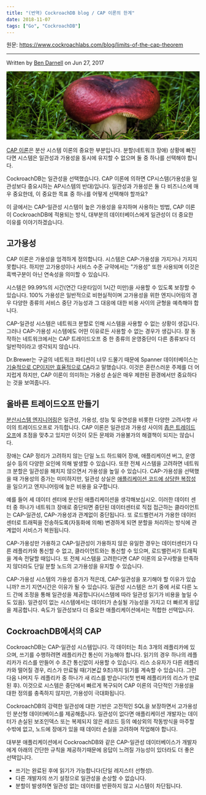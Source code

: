 ```yaml
---
title: "(번역) CockroachDB blog / CAP 이론의 한계"
date: 2018-11-07
tags: ["Go", "CockroachDB"]
---
```


원문: https://www.cockroachlabs.com/blog/limits-of-the-cap-theorem

---

Written by [Ben Darnell](https://www.cockroachlabs.com/author/ben-darnell) on Jun 27, 2017

![](/post/2018-11-07-limits-of-the-cap-theorem/cap-theorem2.jpg)

<!--more-->

[CAP 이론](https://en.wikipedia.org/wiki/CAP_theorem)은 분산 시스템 이론의 중요한 부분입니다. 분할(네트워크 장애) 상황에 빠진다면 시스템은 일관성과 가용성을 동시에 유지할 수 없으며 둘 중 하나를 선택해야 합니다.

CockroachDB는 일관성을 선택했습니다. CAP 이론에 의하면 CP시스템(가용성을 일관성보다 중요시하는 AP시스템의 반대)입니다. 일관성과 가용성은 둘 다 비즈니스에 매우 중요한데, 이 중요한 목표 중 하나를 어떻게 선택해야 할까요?

이 글에서는 CAP-일관성 시스템이 높은 가용성을 유지하며 사용하는 방법, CAP 이론이 CockroachDB에 적용되는 방식, 대부분의 데이터베이스에게 일관성이 더 중요한 이유를 이야기하겠습니다.

## 고가용성

CAP 이론은 가용성을 엄격하게 정의합니다. 시스템은 CAP-가용성을 가지거나 가지지 못합니다. 하지만 고가용성이나 서비스 수준 규약에서는 "가용성" 또한 사용되며 이것은 흑백구분이 아닌 연속성을 의미할 수 있습니다.

시스템은 99.99%의 시간(연간 다운타임이 1시간 미만)을 사용할 수 있도록 보장할 수 있습니다. 100% 가용성은 일반적으로 비현실적이며 고가용성을 위한 엔지니어링의 경우 다양한 종류의 서비스 중단 가능성과 그 대응에 대한 비용 사이의 균형을 예측해야 합니다.

CAP-일관성 시스템은 네트워크 분할로 인해 시스템을 사용할 수 없는 상황이 생깁니다. 그러나 CAP-가용성 시스템에도 어떤 이유로든 사용할 수 없는 경우가 생깁니다. 잘 동작하는 네트워크에서는 CAP 트레이드오프 중 한 종류의 운영중단이 다른 종류보다 더 일반적이라고 생각되지 않습니다.

Dr.Brewer는 구글의 네트워크 파티션이 너무 드물기 때문에 Spanner 데이터베이스는 [기술적으로 CP이지만 효율적으로 CA](https://static.googleusercontent.com/media/research.google.com/en//pubs/archive/45855.pdf)라고 말했습니다. 이것은 혼란스러운 주제를 더 어지럽게 하지만, CAP 이론이 의미하는 가용성 손실은 매우 제한된 환경에서만 중요하다는 것을 보여줍니다.

## 올바른 트레이드오프 만들기

[분산시스템 엔지니어링](https://www.voltdb.com/blog/2010/10/21/clarifications-cap-theorem-data-related-errors)은 일관성, 가용성, 성능 및 유연성을 비롯한 다양한 고려사항 사이의 트레이드오프로 가득합니다. CAP 이론은 일관성과 가용성 사이의 [좁은 트레이드오프](https://martin.kleppmann.com/2015/05/11/please-stop-calling-databases-cp-or-ap.html)에 초점을 맞추고 있지만 이것이 모든 문제와 가용불가의 해결책이 되지는 않습니다.

장애는 CAP 정리가 고려하지 않는 단일 노드 하드웨어 장애, 애플리케이션 버그, 운영 실수 등의 다양한 요인에 의해 발생할 수 있습니다. 또한 전체 시스템을 고려하면 네트워크 분할은 일관성을 해치지 않으면서 가용성을 높일 수 있습니다. CAP-가용성을 선택했을 때 가용성의 증가는 미미하지만, 일관성 상실은 [애플리케이션 코드에 상당한 복잡성](https://yokota.blog/2017/02/17/dont-settle-for-eventual-consistency)을 일으키고 엔지니어링에 높은 비용을 요구합니다.

예를 들어 세 데이터 센터에 분산된 애플리케이션을 생각해보십시오. 이러한 데이터 센터 중 하나가 네트워크 장애로 중단되면 중단된 데이터센터로 직접 접근하는 클라이언트는 CAP-일관성, CAP-가용성과 관계없이 중단됩니다. 또 로드벨런서가 가용한 데이터 센터로 트래픽을 전송하도록(자동화에 의해) 변경하게 되면 분할을 처리하는 방식에 관계없이 서비스가 복원됩니다.

CAP-가용성만 가용하고 CAP-일관성이 가용하지 않은 유일한 경우는 데이터센터가 다른 레플리카와 통신할 수 없고, 클라이언트와는 통신할 수 있으며, 로드밸런서가 트래픽을 계속 전달할 때입니다. 또 전체 시스템을 고려한다면 CAP 이론의 요구사항을 만족하지 않더라도 단일 분할 노드의 고가용성을 유지할 수 있습니다.

CAP-가용성 시스템의 가용성 증가가 적은데, CAP-일관성을 포기해야 할 이유가 있습니까? 쓰기 지연시간은 이유가 될 수 있습니다. 일관성 시스템은 쓰기 중에 서로 다른 노드 간에 조정을 통해 일관성을 제공합니다(시스템에 따라 일관성 읽기가 비용을 높일 수도 있음). 일관성이 없는 시스템에서는 데이터가 손실될 가능성을 가지고 더 빠르게 응답을 제공합니다. 속도가 일관성보다 더 중요한 애플리케이션에서는 적합한 선택입니다.

## CockroachDB에서의 CAP

CockroachDB는 CAP-일관성 시스템입니다. 각 데이터는 최소 3개의 레플리카에 있으며, 쓰기를 수행하려면 레플리카간 통신이 가능해야 합니다. 읽기의 경우 하나의 레플리카가 리스를 만들어 수 초간 통신없이 사용할 수 있습니다. 리스 소유자가 다른 레플리카와 떨어질 경우, 리스가 만료될 때(기본값 9초)까지 읽기를 계속할 수 있습니다. 그런 다음 나머지 두 레플리카 중 하나가 새 리스를 받습니다(첫 번째 레플리카의 리스가 만료된 후). 이것으로 시스템은 중단에서 빠르게 복구되어 CAP 이론의 극단적인 가용성을 대한 정의를 충족하지 않지만, 가용성이 극대화됩니다.

CockroachDB의 강력한 일관성에 대한 기반은 고전적인 SQL을 보장하면서 고가용성인 분산형 데이터베이스를 제공해줍니다. 일관성이 없다면 애플리케이션 개발자는 데이터가 손실된 보조인덱스 또는 복제되지 않은 레코드 등의 예상외의 작동방식을 마주할 수밖에 없고, 노드에 장애가 있을 때 데이터 손실을 고려하며 작업해야 합니다.

대부분 애플리케이션에서 CockroachDB와 같은 CAP-일관성 데이터베이스가 개발자에게 아래의 간단한 규칙을 제공하기때문에 응답이 느려질 가능성이 있더라도 더 좋은 선택입니다.

- 쓰기는 완료된 후에 읽기가 가능합니다(단일 레지스터 선형성).
- 다른 개발자의 쓰기 설정으로 일관성을 손상할 수 없습니다.
- 분할이 발생하면 일관성 없는 데이터를 반환하지 않고 시스템이 차단됩니다.


